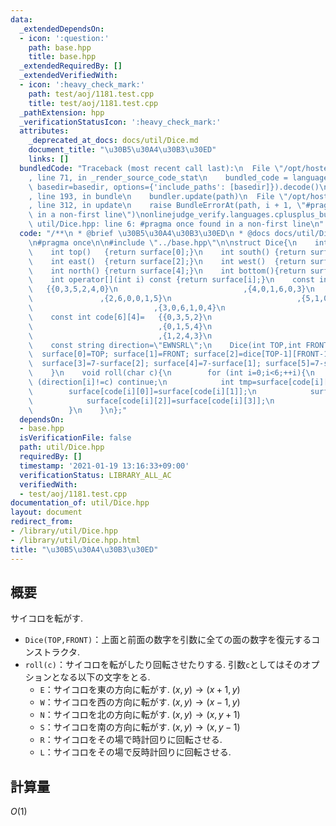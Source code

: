 ```yaml
---
data:
  _extendedDependsOn:
  - icon: ':question:'
    path: base.hpp
    title: base.hpp
  _extendedRequiredBy: []
  _extendedVerifiedWith:
  - icon: ':heavy_check_mark:'
    path: test/aoj/1181.test.cpp
    title: test/aoj/1181.test.cpp
  _pathExtension: hpp
  _verificationStatusIcon: ':heavy_check_mark:'
  attributes:
    _deprecated_at_docs: docs/util/Dice.md
    document_title: "\u30B5\u30A4\u30B3\u30ED"
    links: []
  bundledCode: "Traceback (most recent call last):\n  File \"/opt/hostedtoolcache/Python/3.9.1/x64/lib/python3.9/site-packages/onlinejudge_verify/documentation/build.py\"\
    , line 71, in _render_source_code_stat\n    bundled_code = language.bundle(stat.path,\
    \ basedir=basedir, options={'include_paths': [basedir]}).decode()\n  File \"/opt/hostedtoolcache/Python/3.9.1/x64/lib/python3.9/site-packages/onlinejudge_verify/languages/cplusplus.py\"\
    , line 193, in bundle\n    bundler.update(path)\n  File \"/opt/hostedtoolcache/Python/3.9.1/x64/lib/python3.9/site-packages/onlinejudge_verify/languages/cplusplus_bundle.py\"\
    , line 312, in update\n    raise BundleErrorAt(path, i + 1, \"#pragma once found\
    \ in a non-first line\")\nonlinejudge_verify.languages.cplusplus_bundle.BundleErrorAt:\
    \ util/Dice.hpp: line 6: #pragma once found in a non-first line\n"
  code: "/**\n * @brief \u30B5\u30A4\u30B3\u30ED\n * @docs docs/util/Dice.md\n */\n\
    \n#pragma once\n\n#include \"../base.hpp\"\n\nstruct Dice{\n    int surface[6];\n\
    \    int top()   {return surface[0];}\n    int south() {return surface[1];}\n\
    \    int east()  {return surface[2];}\n    int west()  {return surface[3];}\n\
    \    int north() {return surface[4];}\n    int bottom(){return surface[5];}\n\
    \    int operator[](int i) const {return surface[i];}\n    const int dice[6][6]=\
    \   {{0,3,5,2,4,0}\n                            ,{4,0,1,6,0,3}\n             \
    \               ,{2,6,0,0,1,5}\n                            ,{5,1,0,0,6,2}\n \
    \                           ,{3,0,6,1,0,4}\n                            ,{0,4,2,5,3,0}};\n\
    \    const int code[6][4]=   {{0,3,5,2}\n                            ,{0,2,5,3}\n\
    \                            ,{0,1,5,4}\n                            ,{0,4,5,1}\n\
    \                            ,{1,2,4,3}\n                            ,{1,3,4,2}};\n\
    \    const string direction=\"EWNSRL\";\n    Dice(int TOP,int FRONT){\n      \
    \  surface[0]=TOP; surface[1]=FRONT; surface[2]=dice[TOP-1][FRONT-1];\n      \
    \  surface[3]=7-surface[2]; surface[4]=7-surface[1]; surface[5]=7-surface[0];\n\
    \    }\n    void roll(char c){\n        for (int i=0;i<6;++i){\n            if\
    \ (direction[i]!=c) continue;\n            int tmp=surface[code[i][0]];\n    \
    \        surface[code[i][0]]=surface[code[i][1]];\n            surface[code[i][1]]=surface[code[i][2]];\n\
    \            surface[code[i][2]]=surface[code[i][3]];\n            surface[code[i][3]]=tmp;\n\
    \        }\n    }\n};"
  dependsOn:
  - base.hpp
  isVerificationFile: false
  path: util/Dice.hpp
  requiredBy: []
  timestamp: '2021-01-19 13:16:33+09:00'
  verificationStatus: LIBRARY_ALL_AC
  verifiedWith:
  - test/aoj/1181.test.cpp
documentation_of: util/Dice.hpp
layout: document
redirect_from:
- /library/util/Dice.hpp
- /library/util/Dice.hpp.html
title: "\u30B5\u30A4\u30B3\u30ED"
---
```

## 概要
サイコロを転がす.

- `Dice(TOP,FRONT)`：上面と前面の数字を引数に全ての面の数字を復元するコンストラクタ.
- `roll(c)`：サイコロを転がしたり回転させたりする. 引数`c`としてはそのオプションとなる以下の文字をとる.
    - `E`：サイコロを東の方向に転がす. $(x,y)\rightarrow (x+1,y)$
    - `W`：サイコロを西の方向に転がす. $(x,y)\rightarrow (x-1,y)$
    - `N`：サイコロを北の方向に転がす. $(x,y)\rightarrow (x,y+1)$
    - `S`：サイコロを南の方向に転がす. $(x,y)\rightarrow (x,y-1)$
    - `R`：サイコロをその場で時計回りに回転させる.
    - `L`：サイコロをその場で反時計回りに回転させる.

## 計算量
$O(1)$